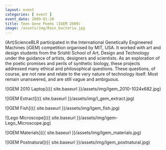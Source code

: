 ```yaml
---
layout: event
categories: [ event ]
event_date: 2009-01-20
title: Teen Gene Poems (IGEM 2009)
image: /assets/img/Rain_bacteria.jpg
---
```


(Art)ScienceBLR participated in the International Genetically Engineered Machines (iGEM) competition organised by MIT, USA. It worked with art and design students from the Srishti School of Art, Design and Technology under the guidance of artists, designers and scientists. As an exploration of the poetic promises and perils of synthetic biology, these projects addressed many ethical and philosophical questions. These questions, of course, are not new and relate to the very nature of technology itself. Most remain unanswered, and are still vague and ambiguous.

<!--more-->

![IGEM 2010 Laptop]({{ site.baseurl }}/assets/img/Igem_2010-1024x682.jpg)

![IGEM Extract]({{ site.baseurl }}/assets/img/I_gem_extract.jpg)

![IGEM Fish]({{ site.baseurl }}/assets/img/Igem_fish.jpg)

![Lego Microscope]({{ site.baseurl }}/assets/img/igem-Lego_Microscope.jpg)

![IGEM Materials]({{ site.baseurl }}/assets/img/Igem_materials.jpg)

![IGEM Postnatural]({{ site.baseurl }}/assets/img/Igem_postnatural.jpg)
